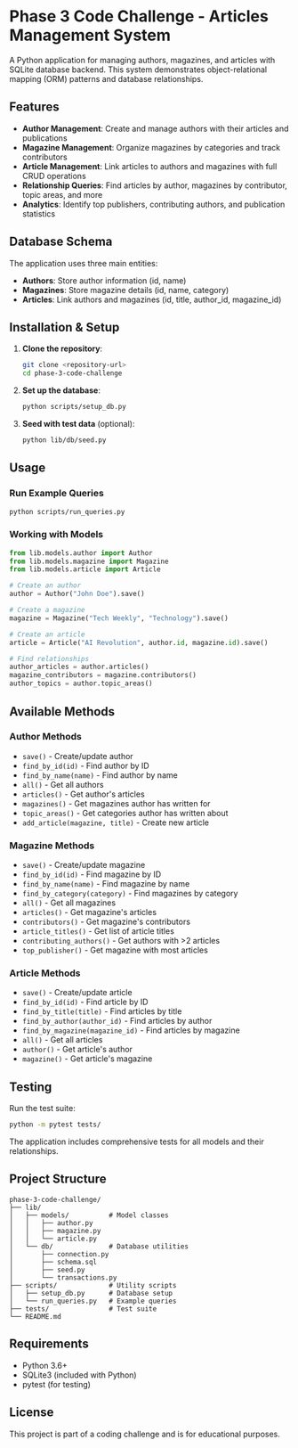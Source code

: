 # Phase 3 Code Challenge - Articles Management System

A Python application for managing authors, magazines, and articles with SQLite database backend. This system demonstrates object-relational mapping (ORM) patterns and database relationships.

## Features

- **Author Management**: Create and manage authors with their articles and publications
- **Magazine Management**: Organize magazines by categories and track contributors  
- **Article Management**: Link articles to authors and magazines with full CRUD operations
- **Relationship Queries**: Find articles by author, magazines by contributor, topic areas, and more
- **Analytics**: Identify top publishers, contributing authors, and publication statistics

## Database Schema

The application uses three main entities:

- **Authors**: Store author information (id, name)
- **Magazines**: Store magazine details (id, name, category) 
- **Articles**: Link authors and magazines (id, title, author_id, magazine_id)

## Installation & Setup

1. **Clone the repository**:
   ```bash
   git clone <repository-url>
   cd phase-3-code-challenge
   ```

2. **Set up the database**:
   ```bash
   python scripts/setup_db.py
   ```

3. **Seed with test data** (optional):
   ```bash
   python lib/db/seed.py
   ```

## Usage

### Run Example Queries
```bash
python scripts/run_queries.py
```

### Working with Models

```python
from lib.models.author import Author
from lib.models.magazine import Magazine  
from lib.models.article import Article

# Create an author
author = Author("John Doe").save()

# Create a magazine
magazine = Magazine("Tech Weekly", "Technology").save()

# Create an article
article = Article("AI Revolution", author.id, magazine.id).save()

# Find relationships
author_articles = author.articles()
magazine_contributors = magazine.contributors()
author_topics = author.topic_areas()
```

## Available Methods

### Author Methods
- `save()` - Create/update author
- `find_by_id(id)` - Find author by ID
- `find_by_name(name)` - Find author by name
- `all()` - Get all authors
- `articles()` - Get author's articles
- `magazines()` - Get magazines author has written for
- `topic_areas()` - Get categories author has written about
- `add_article(magazine, title)` - Create new article

### Magazine Methods  
- `save()` - Create/update magazine
- `find_by_id(id)` - Find magazine by ID
- `find_by_name(name)` - Find magazine by name
- `find_by_category(category)` - Find magazines by category
- `all()` - Get all magazines
- `articles()` - Get magazine's articles
- `contributors()` - Get magazine's contributors
- `article_titles()` - Get list of article titles
- `contributing_authors()` - Get authors with >2 articles
- `top_publisher()` - Get magazine with most articles

### Article Methods
- `save()` - Create/update article  
- `find_by_id(id)` - Find article by ID
- `find_by_title(title)` - Find articles by title
- `find_by_author(author_id)` - Find articles by author
- `find_by_magazine(magazine_id)` - Find articles by magazine
- `all()` - Get all articles
- `author()` - Get article's author
- `magazine()` - Get article's magazine

## Testing

Run the test suite:
```bash
python -m pytest tests/
```

The application includes comprehensive tests for all models and their relationships.

## Project Structure

```
phase-3-code-challenge/
├── lib/
│   ├── models/          # Model classes
│   │   ├── author.py
│   │   ├── magazine.py
│   │   └── article.py
│   └── db/              # Database utilities
│       ├── connection.py
│       ├── schema.sql
│       ├── seed.py
│       └── transactions.py
├── scripts/             # Utility scripts
│   ├── setup_db.py      # Database setup
│   └── run_queries.py   # Example queries
├── tests/               # Test suite
└── README.md
```

## Requirements

- Python 3.6+
- SQLite3 (included with Python)
- pytest (for testing)

## License

This project is part of a coding challenge and is for educational purposes.